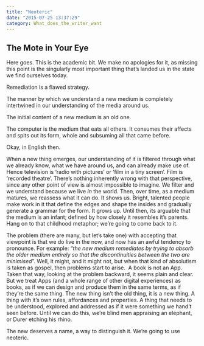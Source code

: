 ```yaml
---
title: "Neoteric"
date: "2015-07-25 13:37:29"
category: What_does_the_writer_want
---
```


The Mote in Your Eye
--------------------

Here goes. This is the academic bit. We make no apologies for it, as
missing this point is the singularly most important thing that’s landed
us in the state we find ourselves today.

Remediation is a flawed strategy.

The manner by which we understand a new medium is completely intertwined
in our understanding of the media around us.

The initial content of a new medium is an old one.

The computer is the medium that eats all others. It consumes their
affects and spits out its form, whole and subsuming all that came
before.

Okay, in English then.

When a new thing emerges, our understanding of it is filtered through
what we already know, what we have around us, and can already make use
of. Hence television is ‘radio with pictures’ or ‘film in a tiny
screen’. Film is ‘recorded theatre’. There’s nothing inherently wrong
with that perspective, since any other point of view is almost
impossible to imagine. We filter and we understand because we live *in*
the world. Then, over time, as a medium matures, we reassess what it can
do. It shows us. Bright, talented people make work in it that define the
edges and shape the insides and gradually generate a grammar for the
form. It grows up. Until then, its arguable that the medium is an
infant; defined by how closely it resembles it’s parents. Hang on to
that childhood metaphor; we’re going to come back to it.

The problem (there are many, but let’s take one) with accepting that
viewpoint is that we do live in the now, and now has an awful tendency
to pronounce. For example: “*the new medium remediates by trying to
absorb the older medium entirely so that the discontinuities between the
two are minimised*”. Well, it might, and it might not, but when that
kind of absolutism is taken as gospel, then problems start to arise.  A
book is not an App. Taken that way, looking at the problem backward, it
seems plain and clear. But we treat Apps (and a whole range of other
digital experiences) as books, as if we can design and produce them in
the same terms, as if they’re the same thing. The new thing isn’t the
old thing, it is a new thing. A thing with it’s own rules, affordances
and properties. A thing that needs to be understood, explored and
addressed as if it were something we hand’t seen before. Until we can do
this, we’re blind men appraising an elephant, or Durer etching his
rhino.

The new deserves a name, a way to distinguish it. We’re going to use
neoteric.
